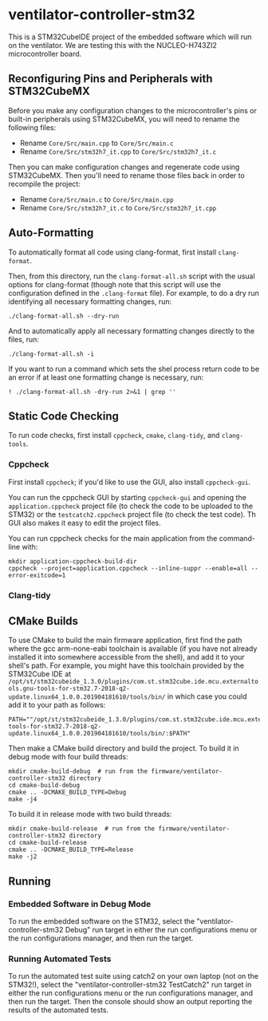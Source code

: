 # ventilator-controller-stm32

This is a STM32CubeIDE project of the embedded software which will run on the ventilator. We are testing this with the NUCLEO-H743ZI2 microcontroller board.


## Reconfiguring Pins and Peripherals with STM32CubeMX

Before you make any configuration changes to the microcontroller's pins or built-in peripherals using STM32CubeMX, you will need to rename the following files:

- Rename `Core/Src/main.cpp` to `Core/Src/main.c`
- Rename `Core/Src/stm32h7_it.cpp` to `Core/Src/stm32h7_it.c`

Then you can make configuration changes and regenerate code using STM32CubeMX. Then you'll need to rename those files back in order to recompile the project:

- Rename `Core/Src/main.c` to `Core/Src/main.cpp`
- Rename `Core/Src/stm32h7_it.c` to `Core/Src/stm32h7_it.cpp`


## Auto-Formatting

To automatically format all code using clang-format, first install `clang-format`.

Then, from this directory, run the `clang-format-all.sh` script with the usual options for clang-format
(though note that this script will use the configuration defined in the `.clang-format` file).
For example, to do a dry run identifying all necessary formatting changes, run:

```
./clang-format-all.sh --dry-run
```

And to automatically apply all necessary formatting changes directly to the files, run:

```
./clang-format-all.sh -i
```

If you want to run a command which sets the shel process return code to be an error
if at least one formatting change is necessary, run:

```
! ./clang-format-all.sh -dry-run 2>&1 | grep ''
```

## Static Code Checking

To run code checks, first install `cppcheck`, `cmake`, `clang-tidy`, and `clang-tools`.

### Cppcheck

First install `cppcheck`; if you'd like to use the GUI, also install `cppcheck-gui`.

You can run the cppcheck GUI by starting `cppcheck-gui` and opening the
`application.cppcheck` project file (to check the code to be uploaded to the STM32)
or the `testcatch2.cppcheck` project file (to check the test code). Th GUI also
makes it easy to edit the project files.

You can run cppcheck checks for the main application from the command-line with:

```
mkdir application-cppcheck-build-dir
cppcheck --project=application.cppcheck --inline-suppr --enable=all --error-exitcode=1
```

### Clang-tidy


## CMake Builds

To use CMake to build the main firmware application, first find the path where the
gcc arm-none-eabi toolchain is available (if you have not already installed it into
somewhere accessible from the shell), and add it to your shell's path. For example,
you might have this toolchain provided by the STM32Cube IDE at
`/opt/st/stm32cubeide_1.3.0/plugins/com.st.stm32cube.ide.mcu.externaltools.gnu-tools-for-stm32.7-2018-q2-update.linux64_1.0.0.201904181610/tools/bin/`
in which case you could add it to your path as follows:
```
PATH=""/opt/st/stm32cubeide_1.3.0/plugins/com.st.stm32cube.ide.mcu.externaltools.gnu-tools-for-stm32.7-2018-q2-update.linux64_1.0.0.201904181610/tools/bin/:$PATH"
```

Then make a CMake build directory and build the project. To build it in debug mode
with four build threads:
```
mkdir cmake-build-debug  # run from the firmware/ventilator-controller-stm32 directory
cd cmake-build-debug
cmake .. -DCMAKE_BUILD_TYPE=Debug
make -j4
```

To build it in release mode with two build threads:
```
mkdir cmake-build-release  # run from the firmware/ventilator-controller-stm32 directory
cd cmake-build-release
cmake .. -DCMAKE_BUILD_TYPE=Release
make -j2
```


## Running

### Embedded Software in Debug Mode

To run the embedded software on the STM32, select the "ventilator-controller-stm32 Debug" run target in either the run configurations menu or the run configurations manager, and then run the target.

### Running Automated Tests

To run the automated test suite using catch2 on your own laptop (not on the STM32!), select the "ventilator-controller-stm32 TestCatch2" run target in either the run configurations menu or the run configurations manager, and then run the target.  Then the console should show an output reporting the results of the automated tests.
